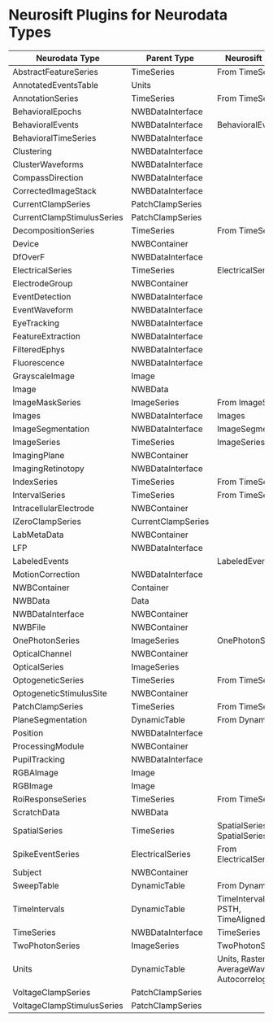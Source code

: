 # Neurosift Plugins for Neurodata Types

|Neurodata Type|Parent Type|Neurosift Plugin|
|--------------|-----------|----------------|
|AbstractFeatureSeries|TimeSeries|From TimeSeries|
|AnnotatedEventsTable|Units||
|AnnotationSeries|TimeSeries|From TimeSeries|
|BehavioralEpochs|NWBDataInterface||
|BehavioralEvents|NWBDataInterface|BehavioralEvents|
|BehavioralTimeSeries|NWBDataInterface||
|Clustering|NWBDataInterface||
|ClusterWaveforms|NWBDataInterface||
|CompassDirection|NWBDataInterface||
|CorrectedImageStack|NWBDataInterface||
|CurrentClampSeries|PatchClampSeries||
|CurrentClampStimulusSeries|PatchClampSeries||
|DecompositionSeries|TimeSeries|From TimeSeries|
|Device|NWBContainer||
|DfOverF|NWBDataInterface||
|ElectricalSeries|TimeSeries|ElectricalSeries|
|ElectrodeGroup|NWBContainer||
|EventDetection|NWBDataInterface||
|EventWaveform|NWBDataInterface||
|EyeTracking|NWBDataInterface||
|FeatureExtraction|NWBDataInterface||
|FilteredEphys|NWBDataInterface||
|Fluorescence|NWBDataInterface||
|GrayscaleImage|Image||
|Image|NWBData||
|ImageMaskSeries|ImageSeries|From ImageSeries|
|Images|NWBDataInterface|Images|
|ImageSegmentation|NWBDataInterface|ImageSegmentation|
|ImageSeries|TimeSeries|ImageSeries|
|ImagingPlane|NWBContainer||
|ImagingRetinotopy|NWBDataInterface||
|IndexSeries|TimeSeries|From TimeSeries|
|IntervalSeries|TimeSeries|From TimeSeries|
|IntracellularElectrode|NWBContainer||
|IZeroClampSeries|CurrentClampSeries||
|LabMetaData|NWBContainer||
|LFP|NWBDataInterface||
|LabeledEvents||LabeledEvents|
|MotionCorrection|NWBDataInterface||
|NWBContainer|Container||
|NWBData|Data||
|NWBDataInterface|NWBContainer||
|NWBFile|NWBContainer||
|OnePhotonSeries|ImageSeries|OnePhotonSeries|
|OpticalChannel|NWBContainer||
|OpticalSeries|ImageSeries||
|OptogeneticSeries|TimeSeries|From TimeSeries|
|OptogeneticStimulusSite|NWBContainer||
|PatchClampSeries|TimeSeries|From TimeSeries|
|PlaneSegmentation|DynamicTable|From DynamicTable|
|Position|NWBDataInterface||
|ProcessingModule|NWBContainer||
|PupilTracking|NWBDataInterface||
|RGBAImage|Image||
|RGBImage|Image||
|RoiResponseSeries|TimeSeries|From TimeSeries|
|ScratchData|NWBData||
|SpatialSeries|TimeSeries|SpatialSeries and SpatialSeriesXYView|
|SpikeEventSeries|ElectricalSeries|From ElectricalSeries|
|Subject|NWBContainer||
|SweepTable|DynamicTable|From DynamicTable|
|TimeIntervals|DynamicTable|TimeIntervals, PSTH, TimeAlignedSeries|
|TimeSeries|NWBDataInterface|TimeSeries|
|TwoPhotonSeries|ImageSeries|TwoPhotonSeries|
|Units|DynamicTable|Units, RasterPlot, AverageWaveforms, Autocorrelograms|
|VoltageClampSeries|PatchClampSeries||
|VoltageClampStimulusSeries|PatchClampSeries||